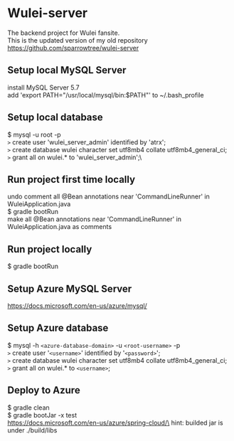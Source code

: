 # Wulei-server
The backend project for Wulei fansite.\
This is the updated version of my old repository https://github.com/sparrowtree/wulei-server
## Setup local MySQL Server
install MySQL Server 5.7\
add 'export PATH="/usr/local/mysql/bin:$PATH"' to ~/.bash_profile
## Setup local database
$ mysql -u root -p\
`>` create user 'wulei_server_admin' identified by 'atrx';\
`>` create database wulei character set utf8mb4 collate utf8mb4_general_ci;\
`>` grant all on wulei.* to 'wulei_server_admin';\
## Run project first time locally
undo comment all @Bean annotations near 'CommandLineRunner' in WuleiApplication.java\
$ gradle bootRun\
make all @Bean annotations near 'CommandLineRunner' in WuleiApplication.java as comments
## Run project locally
$ gradle bootRun
## Setup Azure MySQL Server
https://docs.microsoft.com/en-us/azure/mysql/
## Setup Azure database
$ mysql -h `<azure-database-domain>` -u `<root-username>` -p\
`>` create user '`<username>`' identified by '`<password>`';\
`>` create database wulei character set utf8mb4 collate utf8mb4_general_ci;\
`>` grant all on wulei.* to `<username>`;
## Deploy to Azure
$ gradle clean\
$ gradle bootJar -x test\
https://docs.microsoft.com/en-us/azure/spring-cloud/\
hint: builded jar is under ./build/libs